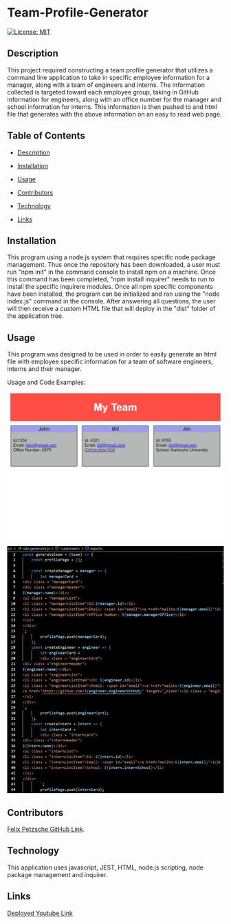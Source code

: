 # Team-Profile-Generator

[![License: MIT](https://img.shields.io/badge/License-MIT-blue.svg)](https://opensource.org/licenses/MIT)

## Description

This project required constructing a team profile generator that utilizes a command line application to take in specific employee information for a manager, along with a team of engineers and interns. The information collected is targeted toward each employee group, taking in GitHub information for engineers, along with an office number for the manager and school information for interns. 
This information is then pushed to and html file that generates with the above information on an easy to read web page. 

## Table of Contents

- [Description](#description)

- [Installation](#installation)

- [Usage](#usage)

- [Contributors](#contributors)

- [Technology](#technology)

- [Links](#Links)

## Installation

This program using a node.js system that requires specific node package management. Thus once the repository has been downloaded, a user must run "npm init" in the command console to install npm on a machine. Once this command has been completed, "npm install inquirer" needs to run to install the specific inquirere modules. Once all npm specific components have been installed, the program can be initialized and ran using the "node index.js" command in the console. After answering all questions, the user will then receive a custom HTML file that will deploy in the "dist" folder of the application tree. 

## Usage

This program was designed to be used in order to easily generate an html file with employee specific information for a team of software engineers, interns and their manager. 

Usage and Code Examples:

![img](./assets/Website_example.JPG)

![img](./assets/Code_example.JPG)

## Contributors

[Felix Petzsche GitHub Link](https://felix1805.github.io/Team-Profile-Generator/).


## Technology

This application uses javascript, JEST, HTML, node.js scripting, node package management and inquirer. 

## Links

[Deployed Youtube Link](https://youtu.be/zr4GOgZSrRM)


